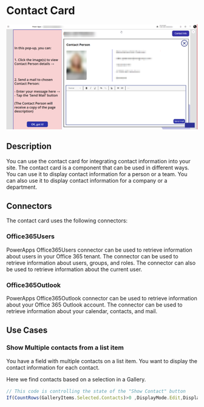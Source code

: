 # Contact Card

![](2022-10-28-09-15-09.png)

## Description
You can use the contact card for integrating contact information into your site. The contact card is a component that can be used in different ways. You can use it to display contact information for a person or a team. You can also use it to display contact information for a company or a department.


## Connectors
The contact card uses the following connectors:
### Office365Users
PowerApps Office365Users connector can be used to retrieve information about users in your Office 365 tenant. The connector can be used to retrieve information about users, groups, and roles. The connector can also be used to retrieve information about the current user.

### Office365Outlook
PowerApps Office365Outlook connector can be used to retrieve information about your Office 365 Outlook account. The connector can be used to retrieve information about your calendar, contacts, and mail.

## Use Cases
### Show Multiple contacts from a list item
You have a field with multiple contacts on a list item. You want to display the contact information for each contact.


Here we find contacts based on a selection in a Gallery.

```javascript title="Bottom - DisplayMode"
// This code is controlling the state of the "Show Contact" button
If(CountRows(GalleryItems.Selected.Contacts)>0 ,DisplayMode.Edit,DisplayMode.Disabled)
```

```javascript title="Bottom - OnSelect"

```
